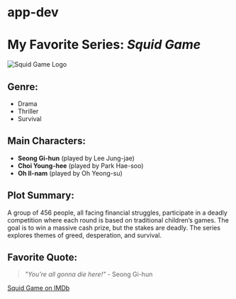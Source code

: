 # app-dev
# My Favorite Series: *Squid Game*

![Squid Game Logo](https://github.com/user-attachments/assets/5d3f9152-7467-4bd0-9d68-78e6a6c6e9ac)

## Genre:
- Drama
- Thriller
- Survival  
## Main Characters:
- **Seong Gi-hun** (played by Lee Jung-jae)
- **Choi Young-hee** (played by Park Hae-soo)
- **Oh Il-nam** (played by Oh Yeong-su)

## Plot Summary:
A group of 456 people, all facing financial struggles, participate in a deadly competition where each round is based on traditional children’s games. The goal is to win a massive cash prize, but the stakes are deadly. The series explores themes of greed, desperation, and survival.

## Favorite Quote:
> *"You’re all gonna die here!"* - Seong Gi-hun

[Squid Game on IMDb](https://www.imdb.com/title/tt10954600/)

